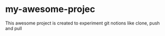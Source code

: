 # my-awesome-projec
This awesome project is created to experiment git notions like clone, push and pull
